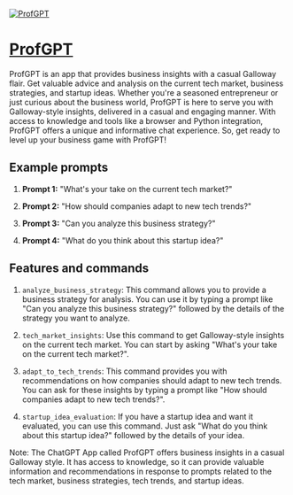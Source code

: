 [![ProfGPT](https://files.oaiusercontent.com/file-FGgXK9ZLhbabJOrFSyEShmSc?se=2123-10-17T19%3A45%3A17Z&sp=r&sv=2021-08-06&sr=b&rscc=max-age%3D31536000%2C%20immutable&rscd=attachment%3B%20filename%3DScott-Verse-IMG.png&sig=WHX8EHtRdz3qVtac7zXSJfOxJhRYQgNE6Sb18U2/WLw%3D)](https://chat.openai.com/g/g-L6SSNArzU-profgpt)

# [ProfGPT](https://chat.openai.com/g/g-L6SSNArzU-profgpt)

ProfGPT is an app that provides business insights with a casual Galloway flair. Get valuable advice and analysis on the current tech market, business strategies, and startup ideas. Whether you're a seasoned entrepreneur or just curious about the business world, ProfGPT is here to serve you with Galloway-style insights, delivered in a casual and engaging manner. With access to knowledge and tools like a browser and Python integration, ProfGPT offers a unique and informative chat experience. So, get ready to level up your business game with ProfGPT!

## Example prompts

1. **Prompt 1:** "What's your take on the current tech market?"

2. **Prompt 2:** "How should companies adapt to new tech trends?"

3. **Prompt 3:** "Can you analyze this business strategy?"

4. **Prompt 4:** "What do you think about this startup idea?"

## Features and commands

1. `analyze_business_strategy`: This command allows you to provide a business strategy for analysis. You can use it by typing a prompt like "Can you analyze this business strategy?" followed by the details of the strategy you want to analyze.

2. `tech_market_insights`: Use this command to get Galloway-style insights on the current tech market. You can start by asking "What's your take on the current tech market?".

3. `adapt_to_tech_trends`: This command provides you with recommendations on how companies should adapt to new tech trends. You can ask for these insights by typing a prompt like "How should companies adapt to new tech trends?".

4. `startup_idea_evaluation`: If you have a startup idea and want it evaluated, you can use this command. Just ask "What do you think about this startup idea?" followed by the details of your idea.

Note: The ChatGPT App called ProfGPT offers business insights in a casual Galloway style. It has access to knowledge, so it can provide valuable information and recommendations in response to prompts related to the tech market, business strategies, tech trends, and startup ideas.